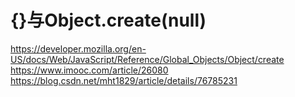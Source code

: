 # {}与Object.create(null)

https://developer.mozilla.org/en-US/docs/Web/JavaScript/Reference/Global_Objects/Object/create
https://www.imooc.com/article/26080
https://blog.csdn.net/mht1829/article/details/76785231